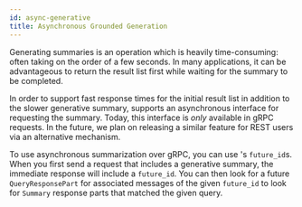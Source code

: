 ```yaml
---
id: async-generative
title: Asynchronous Grounded Generation
---
```


Generating summaries is an operation which is heavily time-consuming: often
taking on the order of a few seconds.  In many applications, it can be
advantageous to return the result list first while waiting for the summary to
be completed.

In order to support fast response times for the initial result list in addition
to the slower generative summary, <Config v="names.product"/> supports an
asynchronous interface for requesting the summary.  Today, this interface is
*only* available in gRPC requests.  In the future, we plan on releasing a
similar feature for REST users via an alternative mechanism.

To use asynchronous summarization over gRPC, you can use <Config v="names.product"/>'s
`future_id`s.  When you first send a request that includes a generative summary,
the immediate response will include a `future_id`.  You can then look for a future
`QueryResponsePart` for associated messages of the given `future_id` to look for
`Summary` response parts that matched the given query.